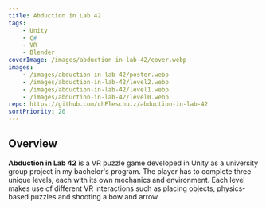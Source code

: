 ```yaml
---
title: Abduction in Lab 42
tags: 
    - Unity
    - C#
    - VR
    - Blender
coverImage: /images/abduction-in-lab-42/cover.webp
images: 
    - /images/abduction-in-lab-42/poster.webp
    - /images/abduction-in-lab-42/level2.webp
    - /images/abduction-in-lab-42/level1.webp
    - /images/abduction-in-lab-42/level0.webp
repo: https://github.com/chFleschutz/abduction-in-lab-42
sortPriority: 20
---
```


## Overview

**Abduction in Lab 42** is a VR puzzle game developed in Unity as a university group project in my bachelor's program. The player has to complete three unique levels, each with its own mechanics and environment. Each level makes use of different VR interactions such as placing objects, physics-based puzzles and shooting a bow and arrow.

